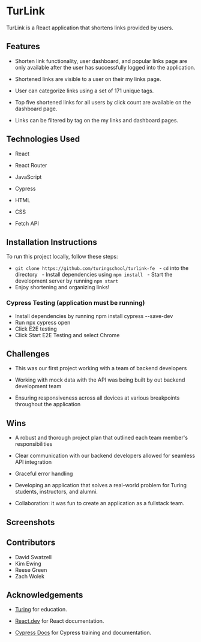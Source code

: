# TurLink

TurLink is a React application that shortens links provided by users. 

## Features

- Shorten link functionality, user dashboard, and popular links page are only available after the user has successfully logged into the application. 

- Shortened links are visible to a user on their my links page.  

- User can categorize links using a set of 171 unique tags. 

- Top five shortened links for all users by click count are available on the dashboard page. 

- Links can be filtered by tag on the my links and dashboard pages. 

## Technologies Used

- React

- React Router

- JavaScript

- Cypress

- HTML

- CSS

- Fetch API

## Installation Instructions

To run this project locally, follow these steps: 
  - `git clone https://github.com/turingschool/turlink-fe`
  - `cd` into the directory
  - Install dependencies using `npm install`
  - Start the development server by running `npm start`
  - Enjoy shortening and organizing links!

### Cypress Testing (application must be running)
  - Install dependencies by running npm install cypress --save-dev
  - Run npx cypress open
  - Click E2E testing
  - Click Start E2E Testing and select Chrome 

## Challenges

- This was our first project working with a team of backend developers

- Working with mock data with the API was being built by out backend development team

- Ensuring responsiveness across all devices at various breakpoints throughout the application

## Wins 

- A robust and thorough project plan that outlined each team member's responsibilities 

- Clear communication with our backend developers allowed for seamless API integration

- Graceful error handling

- Developing an application that solves a real-world problem for Turing students, instructors, and alumni. 

- Collaboration: it was fun to create an application as a fullstack team. 

## Screenshots 


## Contributors
- David Swatzell 
- Kim Ewing
- Reese Green
- Zach Wolek 

## Acknowledgements

- [Turing](https://turing.edu/) for education.

- [React.dev](https://react.dev/) for React documentation.

- [Cypress Docs](https://docs.cypress.io/) for Cypress training and documentation.
